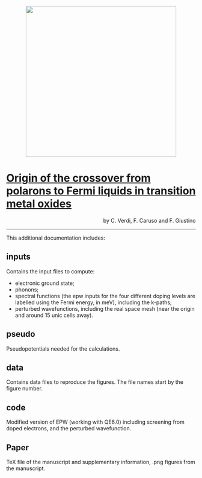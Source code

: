 <p align="center">
  <img src="http://giustino.materials.ox.ac.uk/group-uploads/Main/NEWS.png" width="400" />
</p>

# [Origin of the crossover from polarons to Fermi liquids in transition metal oxides](https://www.nature.com/articles/ncomms15769)
<p align="right">
by C. Verdi, F. Caruso and F. Giustino
</p>

---

This additional documentation includes:
## inputs
Contains the input files to compute:
+ electronic ground state;
+ phonons;
+ spectral functions (the epw inputs for the four different doping levels are labelled using the Fermi energy, in meV), 
  including the k-paths;
+ perturbed wavefunctions, including the real space mesh (near the origin and around 15 unic cells away).

## pseudo
Pseudopotentials needed for the calculations.

## data
Contains data files to reproduce the figures. The file names start by the figure number.

## code
Modified version of EPW (working with QE6.0) including screening from doped electrons, and the perturbed wavefunction.

## Paper
TeX file of the manuscript and supplementary information, .png figures from the manuscript.


